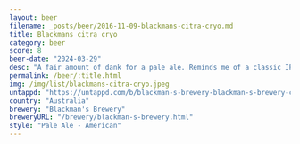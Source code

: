 ```yaml
---
layout: beer
filename: _posts/beer/2016-11-09-blackmans-citra-cryo.md
title: Blackmans citra cryo
category: beer
score: 8
beer-date: "2024-03-29"
desc: "A fair amount of dank for a pale ale. Reminds me of a classic IPA but a little milder. Smells piney and fresh. It’snothing new but would be great to have a few of these"
permalink: /beer/:title.html
img: /img/list/blackmans-citra-cryo.jpeg
untappd: "https://untappd.com/b/blackman-s-brewery-blackman-s-brewery-citra-cryo-pale-ale/5605614"
country: "Australia"
brewery: "Blackman's Brewery"
breweryURL: "/brewery/blackman-s-brewery.html"
style: "Pale Ale - American"
---
```

